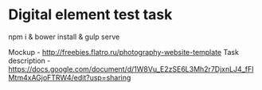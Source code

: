 # Digital element test task

npm i & bower install & gulp serve

Mockup - http://freebies.flatro.ru/photography-website-template
Task description - https://docs.google.com/document/d/1W8Vu_E2zSE6L3Mh2r7DjxnLJ4_fFIMtm4xAGjoFTRW4/edit?usp=sharing